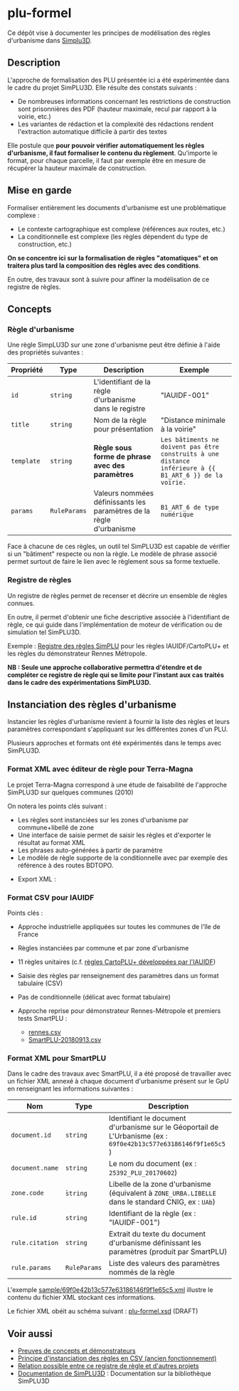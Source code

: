 # plu-formel

Ce dépôt vise à documenter les principes de modélisation des règles d'urbanisme dans [Simplu3D](https://simplu3d.github.io/).

## Description

L'approche de formalisation des PLU présentée ici a été expérimentée dans le cadre du projet SimPLU3D. Elle résulte des constats suivants :

* De nombreuses informations concernant les restrictions de construction sont prisonnières des PDF (hauteur maximale, recul par rapport à la voirie, etc.)
* Les variantes de rédaction et la complexité des rédactions rendent l'extraction automatique difficile à partir des textes

Elle postule que **pour pouvoir vérifier automatiquement les règles d'urbanisme, il faut formaliser le contenu du règlement**. Qu'importe le format, pour chaque parcelle, il faut par exemple être en mesure de récupérer la hauteur maximale de construction.

## Mise en garde

Formaliser entièrement les documents d'urbanisme est une problématique complexe :

* Le contexte cartographique est complexe (références aux routes, etc.)
* La conditionnelle est complexe (les règles dépendent du type de construction, etc.)

**On se concentre ici sur la formalisation de règles "atomatiques" et on traitera plus tard la composition des règles avec des conditions**.

En outre, des travaux sont à suivre pour affiner la modélisation de ce registre de règles.

## Concepts

### Règle d'urbanisme

Une règle SimpLU3D sur une zone d'urbanisme peut être définie à l'aide des propriétés suivantes :

| Propriété  | Type         | Description                                                         | Exemple                                                                                                 |
| ---------- | ------------ | ------------------------------------------------------------------- | ------------------------------------------------------------------------------------------------------- |
| `id`       | `string`     | L'identifiant de la règle d'urbanisme dans le registre              | "IAUIDF-001"                                                                                            |
| `title`    | `string`     | Nom de la règle pour présentation                                   | "Distance minimale à la voirie"                                                                         |
| `template` | `string`     | **Règle sous forme de phrase avec des paramètres**                  | `Les bâtiments ne doivent pas être construits à une distance inférieure à {{ B1_ART_6 }} de la voirie.` |
| `params`   | `RuleParams` | Valeurs nommées définissants les paramètres de la règle d'urbanisme | `B1_ART_6 de type numérique`                                                                            |

Face à chacune de ces règles, un outil tel SimPLU3D est capable de vérifier si un "bâtiment" respecte ou non la règle. Le modèle de phrase associé permet surtout de faire le lien avec le règlement sous sa forme textuelle.


### Registre de règles

Un registre de règles permet de recenser et décrire un ensemble de règles connues.

En outre, il permet d'obtenir une fiche descriptive associée à l'identifiant de règle, ce qui guide dans l'implémentation de moteur de vérification ou de simulation tel SimPLU3D.

Exemple : [Registre des règles SimPLU](registry/index.md) pour les règles IAUIDF/CartoPLU+ et les règles du démonstrateur Rennes Métropole.

**NB : Seule une approche collaborative permettra d'étendre et de compléter ce registre de règle qui se limite pour l'instant aux cas traités dans le cadre des expérimentations SimPLU3D.**

## Instanciation des règles d'urbanisme

Instancier les règles d'urbanisme revient à fournir la liste des règles et leurs paramètres correspondant s'appliquant sur les différentes zones d'un PLU.

Plusieurs approches et formats ont été expérimentés dans le temps avec SimPLU3D.

### Format XML avec éditeur de règle pour Terra-Magna

Le projet Terra-Magna correspond à une étude de faisabilité de l'approche SimPLU3D sur quelques communes (2010)

On notera les points clés suivant :

* Les règles sont instanciées sur les zones d'urbanisme par commune+libellé de zone
* Une interface de saisie permet de saisir les règles et d'exporter le résultat au format XML
* Les phrases auto-générées à partir de paramètre
* Le modèle de règle supporte de la conditionnelle avec par exemple des référence à des routes BDTOPO.

<!--TODO capture d'écran de l'interface -->

* Export XML :

<!--TODO extrait de l'XML correspondant -->

### Format CSV pour IAUIDF

Points clés :

* Approche industrielle appliquées sur toutes les communes de l'île de France
* Règles instanciées par commune et par zone d'urbanisme
* 11 règles unitaires (c.f. [règles CartoPLU+ développées par l'IAUIDF](registry/index.md))
* Saisie des règles par renseignement des paramètres dans un format tabulaire (CSV)
* Pas de conditionnelle (délicat avec format tabulaire)
* Approche reprise pour démonstrateur Rennes-Métropole et premiers tests SmartPLU :

  * [rennes.csv](sample/rennes.csv)
  * [SmartPLU-20180913.csv](sample/SmartPLU-20180913.csv)

### Format XML pour SmartPLU

Dans le cadre des travaux avec SmartPLU, il a été proposé de travailler avec un fichier XML annexé à chaque document d'urbanisme présent sur le GpU en renseignant les informations suivantes :

| Nom             | Type         | Description                                                                                                     |
| --------------- | ------------ | --------------------------------------------------------------------------------------------------------------- |
| `document.id`   | `string`     | Identifiant le document d'urbanisme sur le Géoportail de L'Urbanisme (ex : `69f0e42b13c577e63186146f9f1e65c5` ) |
| `document.name` | `string`     | Le nom du document (ex : `25392_PLU_20170602`)                                                                  |
| `zone.code`     | ̀`string`    | Libelle de la zone d'urbanisme (équivalent à `ZONE_URBA.LIBELLE` dans le standard CNIG, ex : `UAb`)             |
| `rule.id`       | `string`     | Identifiant de la règle (ex : "IAUIDF-001")                                                                     |
| `rule.citation` | `string`     | Extrait du texte du document d'urbanisme définissant les paramètres (produit par SmartPLU)                      |
| `rule.params`   | `RuleParams` | Liste des valeurs des paramètres nommés de la règle                                                             |

L'exemple [sample/69f0e42b13c577e63186146f9f1e65c5.xml](sample/69f0e42b13c577e63186146f9f1e65c5.xml) illustre le contenu du fichier XML stockant ces informations.

Le fichier XML obéit au schéma suivant : [plu-formel.xsd](plu-formel.xsd) (DRAFT)


## Voir aussi

* [Preuves de concepts et démonstrateurs](poc.md)
* [Principe d'instanciation des règles en CSV (ancien fonctionnement)](legacy-csv.md)
* [Relation possible entre ce registre de règle et d'autres projets](projects.md)
* [Documentation de SimPLU3D](https://simplu3d.github.io/simplu3D-tutorial/) : Documentation sur la bibliothèque SimPLU3D
